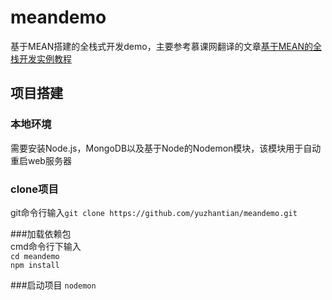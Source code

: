 # meandemo
基于MEAN搭建的全栈式开发demo，主要参考慕课网翻译的文章[基于MEAN的全栈开发实例教程](http://www.imooc.com/search/article?words=%E5%9F%BA%E4%BA%8Emean)

## 项目搭建
### 本地环境  
需要安装Node.js，MongoDB以及基于Node的Nodemon模块，该模块用于自动重启web服务器

### clone项目  
git命令行输入`git clone https://github.com/yuzhantian/meandemo.git`

###加载依赖包  
cmd命令行下输入  
`cd meandemo`  
`npm install`

###启动项目
`nodemon`
